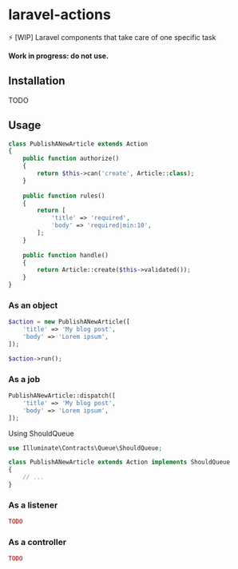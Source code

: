 # laravel-actions
⚡️ [WIP] Laravel components that take care of one specific task

**Work in progress: do not use.**

## Installation

TODO

## Usage

```php
class PublishANewArticle extends Action
{
    public function authorize()
    {
        return $this->can('create', Article::class);
    }
    
    public function rules()
    {
        return [
            'title' => 'required',
            'body' => 'required|min:10',
        ];
    }
    
    public function handle()
    {
        return Article::create($this->validated());
    }
}
```

### As an object

```php
$action = new PublishANewArticle([
    'title' => 'My blog post',
    'body' => 'Lorem ipsum',
]);

$action->run();
```

### As a job

```php
PublishANewArticle::dispatch([
    'title' => 'My blog post',
    'body' => 'Lorem ipsum',
]);
```

Using ShouldQueue

```php
use Illuminate\Contracts\Queue\ShouldQueue;

class PublishANewArticle extends Action implements ShouldQueue
{
    // ...
}
```

### As a listener

```php
TODO
```


### As a controller

```php
TODO
```
